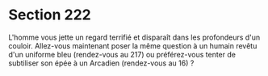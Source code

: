 # Section 222

L'homme vous jette un regard terrifié et disparaît dans les 
profondeurs d'un couloir. Allez-vous maintenant poser la même 
question à un humain revêtu d'un uniforme bleu (rendez-vous au 
217) ou préférez-vous tenter de subtiliser son épée à un Arcadien 
(rendez-vous au 16) ?